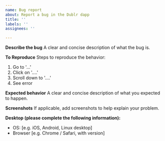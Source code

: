 ```yaml
---
name: Bug report
about: Report a bug in the Dublr dapp
title: ''
labels: ''
assignees: ''

---
```


<!--
Disclaimer on bugfixes:

Please note that the Dublr smart contract has been deployed without a proxy, so it cannot be changed, although in case of a security emergency, there are a small number of security controls that can limit financial loss.

Due to US SEC securities laws, in order to ensure that the DUBLR token is not classified as a security, the Dublr smart contract creator may only fix critical bugs in the Dublr dapp, and cannot implement material new features or other improvements. Furthermore, the fees collected from the Dublr DEX do not fund ongoing maintainership of the Dublr dapp or the Dublr smart contract. Any bugfixes that are implemented are implemented at will, on a pro bono basis (again, to respect securities laws).

Nevertheless, please report any and all bugs you find. Thank you.
-->

**Describe the bug**
A clear and concise description of what the bug is.

**To Reproduce**
Steps to reproduce the behavior:
1. Go to '...'
2. Click on '....'
3. Scroll down to '....'
4. See error

**Expected behavior**
A clear and concise description of what you expected to happen.

**Screenshots**
If applicable, add screenshots to help explain your problem.

**Desktop (please complete the following information):**
 - OS: [e.g. iOS, Android, Linux desktop]
 - Browser [e.g. Chrome / Safari, with version]
